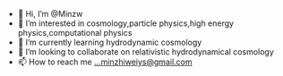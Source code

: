 - 👋 Hi, I’m @Minzw
- 👀 I’m interested in cosmology,particle physics,high energy physics,computational physics
- 🌱 I’m currently learning hydrodynamic cosmology
- 💞️ I’m looking to collaborate on relativistic hydrodynamical cosmology
- 📫 How to reach me ...minzhiweiys@gmail.com

<!---
Minzw/Minzw is a ✨ special ✨ repository because its `README.md` (this file) appears on your GitHub profile.
You can click the Preview link to take a look at your changes.
--->
